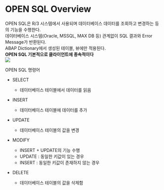 # OPEN SQL Overview
OPEN SQL은 R/3 시스템에서 사용되며 데이터베이스 데이터를 조회하고 변경하는 등의 기능을 수행한다. <br>
데이터베이스 시스템(Oracle, MSSQL, MAX DB 등) 관계없이 SQL 결과와 Error Message가 반환된다. <br>
ABAP Dictionary에서 생성된 테이블, 뷰에만 적용된다. <br>
**OPEN SQL 기본적으로 클라이언트에 종속적이다** <br>
![](img/../../../../img/1-14.png)

OPEN SQL 명령어
- SELECT
  - 데이터베이스 테이블에서 데이터를 읽음

- INSERT
  - 데이터베이스 테이블에 데이터를 추가

- UPDATE
  - 데이터베이스 테이블의 값을 변경

- MODIFY
  - INSERT + UPDATE의 기능 수행
  - UPDATE : 동일한 키값이 있는 경우
  - INSERT : 동일한 키값이 존재하지 않는 경우

- DELETE
  - 데이터베이스 테이블의 값을 삭제함